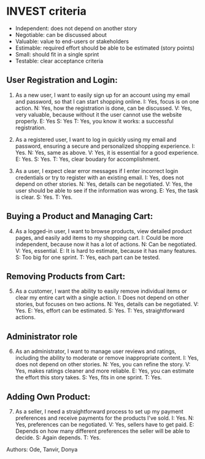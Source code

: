 # INVEST criteria
- Independent: does not depend on another story
- Negotiable: can be discussed about
- Valuable: value to end-users or stakeholders
- Estimable: required effort should be able to be estimated (story points)
- Small: should fit in a single sprint
- Testable: clear acceptance criteria

## User Registration and Login:


1. As a new user, I want to easily sign up for an account using my email and password, so that I can start shopping online.
    I: Yes, focus is on one action.
    N: Yes, how the registration is done, can be discussed.
    V: Yes, very valuable, because without it the user cannot use the website properly. 
    E: Yes
    S: Yes
    T: Yes, you know it works: a successful registration.

2. As a registered user, I want to log in quickly using my email and password, ensuring a secure and personalized shopping experience.
    I: Yes.
    N: Yes, same as above.
    V: Yes, it is essential for a good experience.
    E: Yes.
    S: Yes.
    T: Yes, clear boudary for accomplishment.

3. As a user, I expect clear error messages if I enter incorrect login credentials or try to register with an existing email.
    I: Yes, does not depend on other stories. 
    N: Yes, details can be negotiated.
    V: Yes, the user should be able to see if the information was wrong.
    E: Yes, the task is clear.
    S: Yes.
    T: Yes. 

## Buying a Product and Managing Cart:
4. As a logged-in user, I want to browse products, view detailed product pages, and easily add items to my shopping cart.
    I: Could be more independent, because now it has a lot of actions.
    N: Can be negotiated.
    V: Yes, essential.
    E: It is hard to estimate, because it has many features. 
    S: Too big for one sprint. 
    T: Yes, each part can be tested.

## Removing Products from Cart:
5. As a customer, I want the ability to easily remove individual items or clear my entire cart with a single action.
    I: Does not depend on other stories, but focuses on two actions.
    N: Yes, details can be negotiated.
    V: Yes.
    E: Yes, effort can be estimated.
    S: Yes.
    T: Yes, straightforward actions. 

## Administrator role
6. As an administrator, I want to manage user reviews and ratings, including the ability to moderate or remove inappropriate content.
    I: Yes, does not depend on other stories.
    N: Yes, you can refine the story.
    V: Yes, makes ratings cleaner and more reliable. 
    E: Yes, you can estimate the effort this story takes. 
    S: Yes, fits in one sprint.
    T: Yes.

## Adding Own Product:
7. As a seller, I need a straightforward process to set up my payment preferences and receive payments for the products I've sold.
    I: Yes.
    N: Yes, preferences can be negotiated.
    V: Yes, sellers have to get paid.
    E: Depends on how many different preferences the seller will be able to decide. 
    S: Again depends.
    T: Yes. 


Authors:
Ode, Tanvir, Donya
